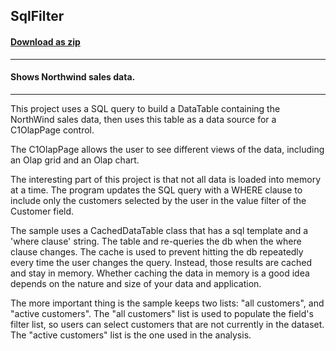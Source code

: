 ## SqlFilter
#### [Download as zip](https://minhaskamal.github.io/DownGit/#/home?url=https://github.com/GrapeCity/ComponentOne-WinForms-Samples/tree/master/NetFramework\FlexPivot\CS\SqlFilter)
____
#### Shows Northwind sales data.
____
This project uses a SQL query to build a DataTable containing the NorthWind sales data, then uses this table as a data source for a C1OlapPage control. 

The C1OlapPage allows the user to see different views of the data, including an Olap grid and an Olap chart. 

The interesting part of this project is that not all data is loaded into memory at a time. The program updates the SQL query with a WHERE clause to include only the customers selected by the user in the value filter of the Customer field. 

The sample uses a CachedDataTable class that has a sql template and a 'where clause' string. The table and re-queries the db when the where clause changes. The cache is used to prevent hitting the db repeatedly every time the user changes the query. Instead, those results are cached and stay in memory. Whether caching the data in memory is a good idea depends on the nature and size of your data and application. 

The more important thing is the sample keeps two lists: "all customers", and "active customers". The "all customers" list is used to populate the field's filter list, so users can select customers that are not currently in the dataset. The "active customers" list is the one used in the analysis. 